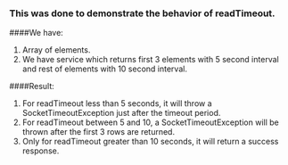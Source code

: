 ### This was done to demonstrate the behavior of readTimeout.

####We have:
1. Array of elements.
2. We have service which returns first 3 elements with 5 second interval and rest of elements with 10 second interval.

####Result:
1. For readTimeout less than 5 seconds, it will throw a SocketTimeoutException just after the timeout period.
2. For readTimeout between 5 and 10, a SocketTimeoutException will be thrown after the first 3 rows are returned.
3. Only for readTimeout greater than 10 seconds, it will return a success response.